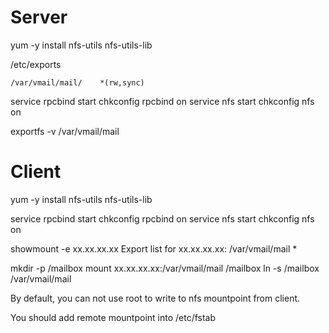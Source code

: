 # Server
yum -y install nfs-utils nfs-utils-lib

/etc/exports
```
/var/vmail/mail/    *(rw,sync)
```

service rpcbind start
chkconfig rpcbind on
service nfs start
chkconfig nfs on

exportfs -v
/var/vmail/mail


# Client
yum -y install nfs-utils nfs-utils-lib

service rpcbind start
chkconfig rpcbind on
service nfs start
chkconfig nfs on

showmount -e xx.xx.xx.xx
Export list for xx.xx.xx.xx:
/var/vmail/mail *

mkdir -p /mailbox
mount xx.xx.xx.xx:/var/vmail/mail /mailbox
ln -s /mailbox /var/vmail/mail

By default, you can not use root to write to nfs mountpoint from client.

You should add remote mountpoint into /etc/fstab

